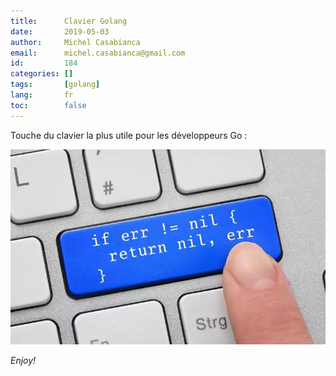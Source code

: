 ```yaml
---
title:      Clavier Golang
date:       2019-05-03
author:     Michel Casabianca
email:      michel.casabianca@gmail.com
id:         184
categories: []
tags:       [golang]
lang:       fr
toc:        false
---
```


Touche du clavier la plus utile pour les développeurs Go :

<!--more-->

![](golang-clavier.png)

*Enjoy!*
